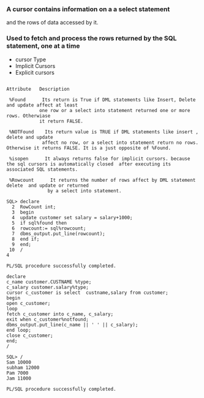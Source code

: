### A cursor contains information on a a select statement
and the rows of data accessed by it.

### Used to fetch and process the rows returned by the SQL statement, one at a time

- cursor Type
 - Implicit Cursors
 - Explicit cursors

```  cursor Attribute

Attribute   Description

 %Found      Its return is True if DML statements like Insert, Delete and update affect at least
            one row or a select into statement returned one or more rows. Otherwiase
            it return FALSE.

 %NOTFound    Its return value is TRUE if DML statements like insert , delete and update
             affect no row, or a select into statement return no rows. Otherwise it returns FALSE. It is a just opposite of %Found.
             
 %isopen      It always returns false for implicit cursors. because the sql cursors is automatically closed  after executing its associated SQL statements.

 %Rowcount      It returns the number of rows affect by DML statement delete  and update or returned
               by a select into statement.

```

```
SQL> declare
  2  RowCount int;
  3  begin
  4  update customer set salary = salary+1000;
  5  if sql%found then
  6  rowcount:= sql%rowcount;
  7  dbms_output.put_line(rowcount);
  8  end if;
  9  end;
 10  /
4

PL/SQL procedure successfully completed.

```


```
declare
c_name customer.CUSTNAME %type;
c_salary customer.salary%type;
cursor c_customer is select  custname,salary from customer;
begin
open c_customer;
loop
fetch c_customer into c_name, c_salary;
exit when c_customer%notfound;
dbms_output.put_line(c_name || ' ' || c_salary);
end loop;
close c_customer;
end;
/

SQL> /
Sam 10000
subham 12000
Pam 7000
Jam 11000

PL/SQL procedure successfully completed.

```